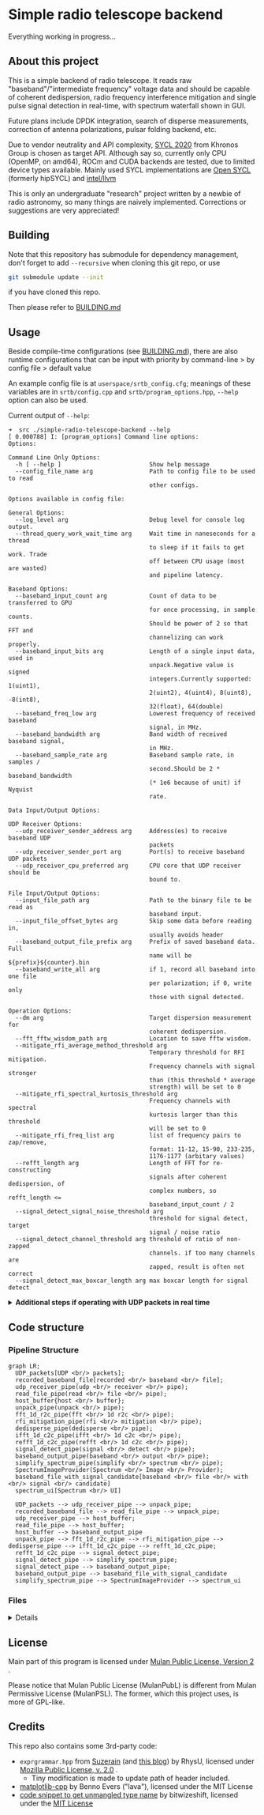 # Simple radio telescope backend
Everything working in progress...

## About this project
This is a simple backend of radio telescope. 
It reads raw "baseband"/"intermediate frequency" voltage data and should be capable of coherent dedispersion, radio frequency interference mitigation and single pulse signal detection in real-time, with spectrum waterfall shown in GUI.

Future plans include DPDK integration, search of disperse measurements, correction of antenna polarizations, pulsar folding backend, etc.

Due to vendor neutrality and API complexity,
[SYCL 2020](https://www.khronos.org/sycl/) from Khronos Group is chosen as target API.
Although say so, currently only CPU (OpenMP, on amd64), ROCm and CUDA backends are tested, due to limited device types available.
Mainly used SYCL implementations are [Open SYCL](https://github.com/OpenSYCL/OpenSYCL) (formerly hipSYCL) and [intel/llvm](https://github.com/intel/llvm/)

This is only an undergraduate "research" project written by a newbie of radio astronomy, so many things are naively implemented. 
Corrections or suggestions are very appreciated!

## Building
Note that this repository has submodule for dependency management, don't forget to add `--recursive` when cloning this git repo, or use
```bash
git submodule update --init
```
if you have cloned this repo.

Then please refer to [BUILDING.md](BUILDING.md)

## Usage
Beside compile-time configurations (see [BUILDING.md](BUILDING.md)), 
there are also runtime configurations that can be input with priority 
by command-line > by config file > default value

An example config file is at `userspace/srtb_config.cfg`; meanings of these
variables are in `srtb/config.cpp` and `srtb/program_options.hpp`, `--help` option can also be used.

Current output of `--help`:

```
➜  src ./simple-radio-telescope-backend --help
[ 0.000788] I: [program_options] Command line options:
Options:

Command Line Only Options:
  -h [ --help ]                         Show help message
  --config_file_name arg                Path to config file to be used to read 
                                        other configs.

Options available in config file:

General Options:
  --log_level arg                       Debug level for console log output.
  --thread_query_work_wait_time arg     Wait time in naneseconds for a thread 
                                        to sleep if it fails to get work. Trade
                                        off between CPU usage (most are wasted)
                                        and pipeline latency.

Baseband Options:
  --baseband_input_count arg            Count of data to be transferred to GPU 
                                        for once processing, in sample counts. 
                                        Should be power of 2 so that FFT and 
                                        channelizing can work properly.
  --baseband_input_bits arg             Length of a single input data, used in 
                                        unpack.Negative value is signed 
                                        integers.Currently supported: 1(uint1),
                                        2(uint2), 4(uint4), 8(uint8), -8(int8),
                                        32(float), 64(double)
  --baseband_freq_low arg               Lowerest frequency of received baseband
                                        signal, in MHz.
  --baseband_bandwidth arg              Band width of received baseband signal,
                                        in MHz.
  --baseband_sample_rate arg            Baseband sample rate, in samples / 
                                        second.Should be 2 * baseband_bandwidth
                                        (* 1e6 because of unit) if Nyquist 
                                        rate.

Data Input/Output Options:

UDP Receiver Options:
  --udp_receiver_sender_address arg     Address(es) to receive baseband UDP 
                                        packets
  --udp_receiver_sender_port arg        Port(s) to receive baseband UDP packets
  --udp_receiver_cpu_preferred arg      CPU core that UDP receiver should be 
                                        bound to.

File Input/Output Options:
  --input_file_path arg                 Path to the binary file to be read as 
                                        baseband input.
  --input_file_offset_bytes arg         Skip some data before reading in, 
                                        usually avoids header
  --baseband_output_file_prefix arg     Prefix of saved baseband data. Full 
                                        name will be ${prefix}${counter}.bin
  --baseband_write_all arg              if 1, record all baseband into one file
                                        per polarization; if 0, write only 
                                        those with signal detected.

Operation Options:
  --dm arg                              Target dispersion measurement for 
                                        coherent dedispersion.
  --fft_fftw_wisdom_path arg            Location to save fftw wisdom.
  --mitigate_rfi_average_method_threshold arg
                                        Temporary threshold for RFI mitigation.
                                        Frequency channels with signal stronger
                                        than (this threshold * average 
                                        strength) will be set to 0
  --mitigate_rfi_spectral_kurtosis_threshold arg
                                        Frequency channels with spectral 
                                        kurtosis larger than this threshold 
                                        will be set to 0
  --mitigate_rfi_freq_list arg          list of frequency pairs to zap/remove, 
                                        format: 11-12, 15-90, 233-235, 
                                        1176-1177 (arbitary values)
  --refft_length arg                    Length of FFT for re-constructing 
                                        signals after coherent dedispersion, of
                                        complex numbers, so refft_length <= 
                                        baseband_input_count / 2
  --signal_detect_signal_noise_threshold arg
                                        threshold for signal detect, target 
                                        signal / noise ratio
  --signal_detect_channel_threshold arg threshold of ratio of non-zapped 
                                        channels. if too many channels are 
                                        zapped, result is often not correct
  --signal_detect_max_boxcar_length arg max boxcar length for signal detect

```

<details>
<summary><b>Additional steps if operating with UDP packets in real time</b></summary>

* upgrade kernel and system libraries to use newer CPU instructions
* enlarge kernel buffer for networking, e.g.

```ini
net.core.rmem_max = 536870912
net.core.wmem_max = 536870912
net.core.rmem_default = 536870912
net.core.netdev_max_backlog = 5000
net.ipv4.tcp_window_scaling = 1
net.ipv4.udp_rmem_min = 8388608
```

* check MTU setting of NIC
* move NIC and GPU to same NUMA node, topology can be viewed using tools like `lstopo` from hwloc
* force running on this NUMA node ("`$NODE`") using `numactl` & set process priority (nice value, "`$NICE`"):
```bash
sudo numactl --preferred $NODE nice $NICE simple-radio-telescope-backend
```

* set thread affinity of baseband/IF UDP receiver thread(s), using `udp_receiver_cpu_preferred` option


</details>

## Code structure
### Pipeline Structure
```mermaid
graph LR;
  UDP_packets[UDP <br/> packets];
  recorded_baseband_file[recorded <br/> baseband <br/> file];
  udp_receiver_pipe(udp <br/> receiver <br/> pipe);
  read_file_pipe(read <br/> file <br/> pipe);
  host_buffer{host <br/> buffer};
  unpack_pipe(unpack <br/> pipe);
  fft_1d_r2c_pipe(fft <br/> 1d r2c <br/> pipe);
  rfi_mitigation_pipe(rfi <br/> mitigation <br/> pipe);
  dedisperse_pipe(dedisperse <br/> pipe);
  ifft_1d_c2c_pipe(ifft <br/> 1d c2c <br/> pipe);
  refft_1d_c2c_pipe(refft <br/> 1d c2c <br/> pipe);
  signal_detect_pipe(signal <br/> detect <br/> pipe);
  baseband_output_pipe(baseband <br/> output <br/> pipe);
  simplify_spectrum_pipe(simplify <br/> spectrum <br/> pipe);
  SpectrumImageProvider(Spectrum <br/> Image <br/> Provider);
  baseband_file_with_signal_candidate[baseband <br/> file <br/> with <br/> signal <br/> candidate]
  spectrum_ui[Spectrum <br/> UI]

  UDP_packets --> udp_receiver_pipe --> unpack_pipe;
  recorded_baseband_file --> read_file_pipe --> unpack_pipe;
  udp_receiver_pipe --> host_buffer;
  read_file_pipe --> host_buffer;
  host_buffer --> baseband_output_pipe
  unpack_pipe --> fft_1d_r2c_pipe --> rfi_mitigation_pipe --> dedisperse_pipe --> ifft_1d_c2c_pipe --> refft_1d_c2c_pipe;
  refft_1d_c2c_pipe --> signal_detect_pipe;
  signal_detect_pipe --> simplify_spectrum_pipe;
  signal_detect_pipe --> baseband_output_pipe;
  baseband_output_pipe --> baseband_file_with_signal_candidate
  simplify_spectrum_pipe --> SpectrumImageProvider --> spectrum_ui
```

### Files
<details>

* `userspace/include/srtb/`
  * `config`: compile-time and runtime configurations
  * `work`: defines input of each pipe
  * `global_variables`: stores *almost* all global variables, mainly work queues of pipes (TODO: better ways?)
  * `pipeline/`: components of the pipeline
    * each pipe defines its input work type in `work.hpp`, reads work from the `work_queue` defined in `global_variables.hpp`, do some transformations on the data, and wrap it as the work type of next pipe.
  * `fft/`: wrappers of FFT libraries like fftw, cufft and hipfft
  * `gui/`: user interface to show spectrum, based on Qt5
  * `io/`: read raw "baseband" data
    * `udp_receiver`: from UDP packets using Boost.Asio
    * `rdma`: (TODO, is this needed?) maybe operate a custom driver to read data from network device, then directly transfer to GPU using Direct Memory Access or PCIe Peer to Peer or something like this.
  * others function as their name indicates
* `userspace/src/`: `main` starts pipes required.
* `userspace/tests/`: test component shown above.
* kernel modules was planned for performance but... needs futher discussion.

</details>

## License
Main part of this program is licensed under [Mulan Public License, Version 2](http://license.coscl.org.cn/MulanPubL-2.0/index.html) .  

Please notice that Mulan Public License (MulanPubL) is different from Mulan Permissive License (MulanPSL). The former, which this project uses, is more of GPL-like.

## Credits
This repo also contains some 3rd-party code:
* `exprgrammar.hpp` from [Suzerain](https://bitbucket.org/RhysU/suzerain) (and [this blog](https://agentzlerich.blogspot.com/2011/06/using-boost-spirit-21-to-evaluate.html)) by RhysU, licensed under [Mozilla Public License, v. 2.0](https://mozilla.org/MPL/2.0/) . 
  * Tiny modification is made to update path of header included.
* [matplotlib-cpp](https://github.com/lava/matplotlib-cpp) by Benno Evers ("lava"), licensed under the MIT License
* [code snippet to get unmangled type name](https://bitwizeshift.github.io/posts/2021/03/09/getting-an-unmangled-type-name-at-compile-time/) by bitwizeshift, licensed under the [MIT License](https://github.com/bitwizeshift/bitwizeshift.github.io/blob/source/LICENSE)
